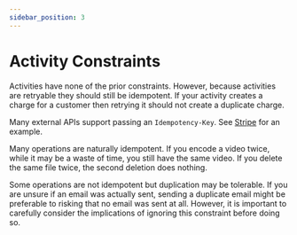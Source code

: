 ```yaml
---
sidebar_position: 3
---
```


# Activity Constraints

Activities have none of the prior constraints. However, because activities are retryable they should still be idempotent. If your activity creates a charge for a customer then retrying it should not create a duplicate charge.

Many external APIs support passing an `Idempotency-Key`. See [Stripe](https://stripe.com/docs/api/idempotent_requests) for an example.

Many operations are naturally idempotent. If you encode a video twice, while it may be a waste of time, you still have the same video. If you delete the same file twice, the second deletion does nothing.

Some operations are not idempotent but duplication may be tolerable. If you are unsure if an email was actually sent, sending a duplicate email might be preferable to risking that no email was sent at all. However, it is important to carefully consider the implications of ignoring this constraint before doing so.
